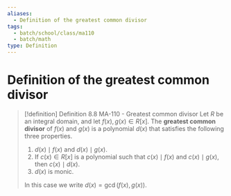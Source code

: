 ```yaml
---
aliases:
  - Definition of the greatest common divisor
tags:
  - batch/school/class/ma110
  - batch/math
type: Definition
---
```

# Definition of the greatest common divisor

> [!definition] Definition 8.8 MA-110 - Greatest common divisor
> Let $R$ be an integral domain, and let $f(x),g(x) \in R[x]$. The **greatest common divisor** of $f(x)$ and $g(x)$ is a polynomial $d(x)$ that satisfies the following three properties.
> 1. $d(x)\mid f(x)$ and $d(x)\mid g(x)$.
> 2. If $c(x) \in R[x]$ is a polynomial such that $c(x)\mid f(x)$ and $c(x)\mid g(x)$, then $c(x)\mid d(x)$.
> 3. $d(x)$ is monic.
> 
> In this case we write $d(x)=\gcd(f(x),g(x))$.
